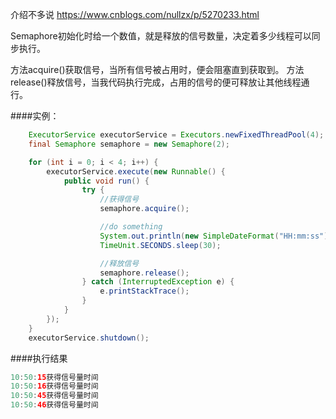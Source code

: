 介绍不多说 https://www.cnblogs.com/nullzx/p/5270233.html

Semaphore初始化时给一个数值，就是释放的信号数量，决定着多少线程可以同步执行。

方法acquire()获取信号，当所有信号被占用时，便会阻塞直到获取到。
方法release()释放信号，当我代码执行完成，占用的信号的便可释放让其他线程通行。

####实例：
```java
    ExecutorService executorService = Executors.newFixedThreadPool(4);
    final Semaphore semaphore = new Semaphore(2);

    for (int i = 0; i < 4; i++) {
        executorService.execute(new Runnable() {
            public void run() {
                try {
                    //获得信号
                    semaphore.acquire();

                    //do something
                    System.out.println(new SimpleDateFormat("HH:mm:ss").format(new Date()) + "获得信号量时间");
                    TimeUnit.SECONDS.sleep(30);

                    //释放信号
                    semaphore.release();
                } catch (InterruptedException e) {
                    e.printStackTrace();
                }
            }
        });
    }
    executorService.shutdown();
```

####执行结果
```java
10:50:15获得信号量时间
10:50:16获得信号量时间
10:50:45获得信号量时间
10:50:46获得信号量时间
```